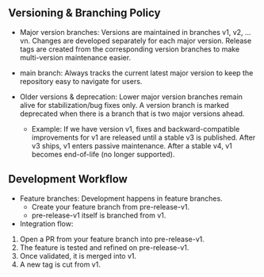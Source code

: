 ## Versioning & Branching Policy

- Major version branches: Versions are maintained in branches v1, v2, … vn. Changes are developed separately for each major version. Release tags are created from the corresponding version branches to make multi-version maintenance easier.

- main branch: Always tracks the current latest major version to keep the repository easy to navigate for users.

- Older versions & deprecation: Lower major version branches remain alive for stabilization/bug fixes only. A version branch is marked deprecated when there is a branch that is two major versions ahead.

   - Example: If we have version v1, fixes and backward-compatible improvements for v1 are released until a stable v3 is published. After v3 ships, v1 enters passive maintenance. After a stable v4, v1 becomes end-of-life (no longer supported).

## Development Workflow

- Feature branches: Development happens in feature branches.
  - Create your feature branch from pre-release-v1.
  - pre-release-v1 itself is branched from v1.
- Integration flow:
1. Open a PR from your feature branch into pre-release-v1.
2. The feature is tested and refined on pre-release-v1.
3. Once validated, it is merged into v1.
4. A new tag is cut from v1.
